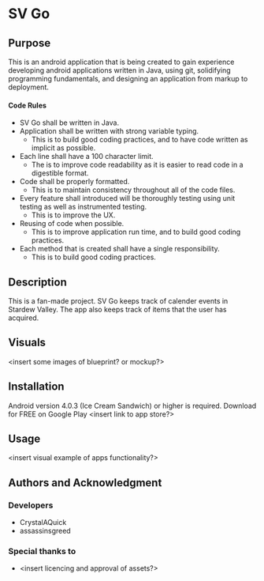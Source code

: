 # SV Go

## Purpose
This is an android application that is being created to gain experience developing android
applications written in Java, using git, solidifying programming fundamentals, and designing
an application from markup to deployment.

#### Code Rules
  * SV Go shall be written in Java. 
  * Application shall be written with strong variable typing.  
     * This is to build good coding practices, and to have code written as implicit as possible. 
  * Each line shall have a 100 character limit.  
     * The is to improve code readability as it is
   easier to read code in a digestible format.
  * Code shall be properly formatted.  
    * This is to maintain consistency throughout all of the code files.
  * Every feature shall introduced will be thoroughly testing using unit testing as well as instrumented 
  testing.  
     * This is to improve the UX.
  * Reusing of code when possible. 
     * This is to improve application run time, and to build good coding 
  practices. 
  * Each method that is created shall have a single responsibility.  
     * This is to build good
  coding practices.
   
## Description
This is a fan-made project.
SV Go keeps track of calender events in Stardew Valley.
The app also keeps track of items that the user has acquired.

## Visuals
<insert some images of blueprint? or mockup?>

## Installation
Android version 4.0.3 (Ice Cream Sandwich) or higher is required.
Download for FREE on Google Play <insert link to app store?>

## Usage
<insert visual example of apps functionality?>


## Authors and Acknowledgment
### **Developers**
  * CrystalAQuick
  * assassinsgreed
### **Special thanks to**
  * <insert licencing and approval of assets?>